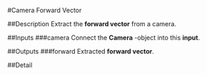 #Camera Forward Vector

##Description
Extract the **forward vector** from a camera.

##Inputs
###camera
Connect the **Camera** -object into this **input**.

##Outputs
###forward
Extracted **forward vector**.

##Detail

